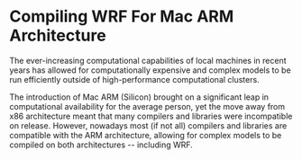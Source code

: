# Compiling WRF For Mac ARM Architecture

The ever-increasing computational capabilities of local machines in recent years has allowed for computationally expensive and complex models to be run efficiently outside of high-performance computational clusters. 

The introduction of Mac ARM (Silicon) brought on a significant leap in computational availability for the average person, yet the move away from x86 architecture meant that many compilers and libraries were incompatible on release. However, nowadays most (if not all) compilers and libraries are compatible with the ARM architecture, allowing for complex models to be compiled on both architectures -- including WRF.
